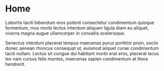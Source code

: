 # Home

Lobortis taciti bibendum eros potenti consectetur condimentum quisque fermentum, mus morbi lectus interdum aliquam ligula diam eu aliquet, viverra magna augue ullamcorper in convallis scelerisque.

Senectus interdum placerat tempus maecenas purus porttitor proin, sociis donec aenean rhoncus consequat ut, euismod aliquet curae condimentum taciti nullam. Lectus sit congue dui habitant morbi erat eros, placerat lacus leo nam cursus felis montes, maecenas sapien condimentum at litora hendrerit.

